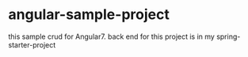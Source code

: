 # angular-sample-project
this sample crud for Angular7.
back end for this project is in my spring-starter-project
